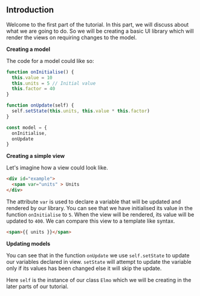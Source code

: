 ## Introduction

Welcome to the first part of the tutorial. In this part, we will discuss about what we are going to do. So we will be creating a basic UI library which will render the views on requiring changes to the model. 

**Creating a model**

The code for a model could like so:

```js
function onInitialise() {
  this.value = 10
  this.units = 5 // Initial value
  this.factor = 40
}

function onUpdate(self) {
  self.setState(this.units, this.value * this.factor)
}

const model = {
  onInitialise,
  onUpdate
}
```

**Creating a simple view**

Let's imagine how a view could look like.

```html
<div id="example">
  <span var="units" > Units
</div>
```

The attribute `var` is used to declare a variable that will be updated and rendered by our library. You can see that we have initialised its value in the function `onInitialise` to `5`. When the view will be rendered, its value will be updated to `400`. We can compare this view to a template like syntax.

```html
<span>{{ units }}</span>
```

**Updating models**

You can see that in the function `onUpdate` we use `self.setState` to update our variables declared in view. `setState` will attempt to update the variable only if its values has been changed else it will skip the update.

Here `self` is the instance of our class `Elmo` which we will be creating in the later parts of our tutorial.